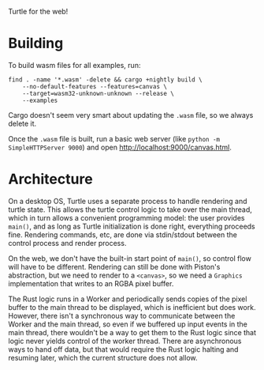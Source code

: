 Turtle for the web!

# Building

To build wasm files for all examples, run:

```
find . -name '*.wasm' -delete && cargo +nightly build \
    --no-default-features --features=canvas \
    --target=wasm32-unknown-unknown --release \
    --examples

```

Cargo doesn't seem very smart about updating the `.wasm` file, so we always delete it.

Once the `.wasm` file is built, run a basic web server (like `python -m SimpleHTTPServer 9000`) and open [http://localhost:9000/canvas.html](http://localhost:9000/canvas.html).

# Architecture

On a desktop OS, Turtle uses a separate process to handle rendering and turtle state. This allows the turtle control logic to take over the main thread, which in turn allows a convenient programming model: the user provides `main()`, and as long as Turtle initialization is done right, everything proceeds fine. Rendering commands, etc, are done via stdin/stdout between the control process and render process.

On the web, we don't have the built-in start point of `main()`, so control flow will have to be different. Rendering can still be done with Piston's abstraction, but we need to render to a `<canvas>`, so we need a `Graphics` implementation that writes to an RGBA pixel buffer.

The Rust logic runs in a Worker and periodically sends copies of the pixel buffer to the main thread to be displayed, which is inefficient but does work. However, there isn't a synchronous way to communicate between the Worker and the main thread, so even if we buffered up input events in the main thread, there wouldn't be a way to get them to the Rust logic since that logic never yields control of the worker thread. There are asynchronous ways to hand off data, but that would require the Rust logic halting and resuming later, which the current structure does not allow.
